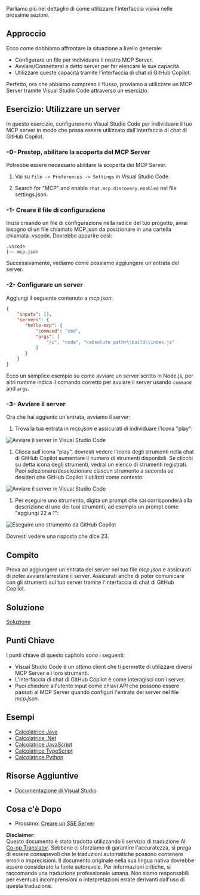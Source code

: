 <!--
CO_OP_TRANSLATOR_METADATA:
{
  "original_hash": "c37fabfbc0dcbc9a4afb6d17e7d3be9f",
  "translation_date": "2025-05-17T11:07:11+00:00",
  "source_file": "03-GettingStarted/04-vscode/README.md",
  "language_code": "it"
}
-->
Parliamo più nel dettaglio di come utilizzare l'interfaccia visiva nelle prossime sezioni.

## Approccio

Ecco come dobbiamo affrontare la situazione a livello generale:

- Configurare un file per individuare il nostro MCP Server.
- Avviare/Connettersi a detto server per far elencare le sue capacità.
- Utilizzare queste capacità tramite l'interfaccia di chat di GitHub Copilot.

Perfetto, ora che abbiamo compreso il flusso, proviamo a utilizzare un MCP Server tramite Visual Studio Code attraverso un esercizio.

## Esercizio: Utilizzare un server

In questo esercizio, configureremo Visual Studio Code per individuare il tuo MCP server in modo che possa essere utilizzato dall'interfaccia di chat di GitHub Copilot.

### -0- Prestep, abilitare la scoperta del MCP Server

Potrebbe essere necessario abilitare la scoperta dei MCP Server.

1. Vai su `File -> Preferences -> Settings` in Visual Studio Code.

1. Search for "MCP" and enable `chat.mcp.discovery.enabled` nel file settings.json.

### -1- Creare il file di configurazione

Inizia creando un file di configurazione nella radice del tuo progetto, avrai bisogno di un file chiamato MCP.json da posizionare in una cartella chiamata .vscode. Dovrebbe apparire così:

```text
.vscode
|-- mcp.json
```

Successivamente, vediamo come possiamo aggiungere un'entrata del server.

### -2- Configurare un server

Aggiungi il seguente contenuto a *mcp.json*:

```json
{
    "inputs": [],
    "servers": {
       "hello-mcp": {
           "command": "cmd",
           "args": [
               "/c", "node", "<absolute path>\\build\\index.js"
           ]
       }
    }
}
```

Ecco un semplice esempio su come avviare un server scritto in Node.js, per altri runtime indica il comando corretto per avviare il server usando `command` and `args`.

### -3- Avviare il server

Ora che hai aggiunto un'entrata, avviamo il server:

1. Trova la tua entrata in *mcp.json* e assicurati di individuare l'icona "play":

  ![Avviare il server in Visual Studio Code](../../../../translated_images/vscode-start-server.c7f1132263a8ce789fa7f436eb3df7e36199ebf863f1a8205bfc4483c9e40924.it.png)  

1. Clicca sull'icona "play", dovresti vedere l'icona degli strumenti nella chat di GitHub Copilot aumentare il numero di strumenti disponibili. Se clicchi su detta icona degli strumenti, vedrai un elenco di strumenti registrati. Puoi selezionare/deselezionare ciascun strumento a seconda se desideri che GitHub Copilot li utilizzi come contesto:

  ![Avviare il server in Visual Studio Code](../../../../translated_images/vscode-tool.ce37be05a56b9af258f882c161dbf35e23ac885b08ee5f5ee643097653b135b8.it.png)

1. Per eseguire uno strumento, digita un prompt che sai corrisponderà alla descrizione di uno dei tuoi strumenti, ad esempio un prompt come "aggiungi 22 a 1":

  ![Eseguire uno strumento da GitHub Copilot](../../../../translated_images/vscode-agent.7f56a5ce3cef334adfe737514a7e8ac9384fa4161dd4df14bd3ddc9cd1a154f4.it.png)

  Dovresti vedere una risposta che dice 23.

## Compito

Prova ad aggiungere un'entrata del server nel tuo file *mcp.json* e assicurati di poter avviare/arrestare il server. Assicurati anche di poter comunicare con gli strumenti sul tuo server tramite l'interfaccia di chat di GitHub Copilot.

## Soluzione

[Soluzione](./solution/README.md)

## Punti Chiave

I punti chiave di questo capitolo sono i seguenti:

- Visual Studio Code è un ottimo client che ti permette di utilizzare diversi MCP Server e i loro strumenti.
- L'interfaccia di chat di GitHub Copilot è come interagisci con i server.
- Puoi chiedere all'utente input come chiavi API che possono essere passati al MCP Server quando configuri l'entrata del server nel file *mcp.json*.

## Esempi

- [Calcolatrice Java](../samples/java/calculator/README.md)
- [Calcolatrice .Net](../../../../03-GettingStarted/samples/csharp)
- [Calcolatrice JavaScript](../samples/javascript/README.md)
- [Calcolatrice TypeScript](../samples/typescript/README.md)
- [Calcolatrice Python](../../../../03-GettingStarted/samples/python) 

## Risorse Aggiuntive

- [Documentazione di Visual Studio](https://code.visualstudio.com/docs/copilot/chat/mcp-servers)

## Cosa c'è Dopo

- Prossimo: [Creare un SSE Server](/03-GettingStarted/05-sse-server/README.md)

**Disclaimer**:  
Questo documento è stato tradotto utilizzando il servizio di traduzione AI [Co-op Translator](https://github.com/Azure/co-op-translator). Sebbene ci sforziamo di garantire l'accuratezza, si prega di essere consapevoli che le traduzioni automatiche possono contenere errori o imprecisioni. Il documento originale nella sua lingua nativa dovrebbe essere considerato la fonte autorevole. Per informazioni critiche, si raccomanda una traduzione professionale umana. Non siamo responsabili per eventuali incomprensioni o interpretazioni errate derivanti dall'uso di questa traduzione.
